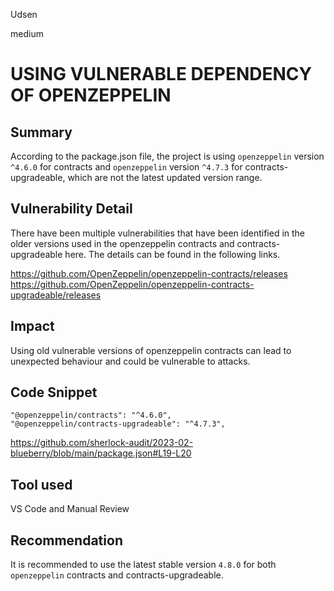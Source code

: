 Udsen

medium

# USING VULNERABLE DEPENDENCY OF OPENZEPPELIN

## Summary
According to the package.json file, the project is using `openzeppelin` version `^4.6.0` for contracts and `openzeppelin` version `^4.7.3` for contracts-upgradeable,  which are not the latest updated version range.

## Vulnerability Detail
There have been multiple vulnerabilities that have been identified in the older versions used in the openzeppelin contracts and contracts-upgradeable here.  The details can be found in the following links.

https://github.com/OpenZeppelin/openzeppelin-contracts/releases
https://github.com/OpenZeppelin/openzeppelin-contracts-upgradeable/releases

## Impact

Using old vulnerable versions of openzeppelin contracts can lead to unexpected behaviour and could be vulnerable to attacks.

## Code Snippet

```solidity
"@openzeppelin/contracts": "^4.6.0",
"@openzeppelin/contracts-upgradeable": "^4.7.3",
```

https://github.com/sherlock-audit/2023-02-blueberry/blob/main/package.json#L19-L20

## Tool used

VS Code and Manual Review

## Recommendation
It is recommended to use the latest stable version `4.8.0` for both `openzeppelin` contracts and contracts-upgradeable.